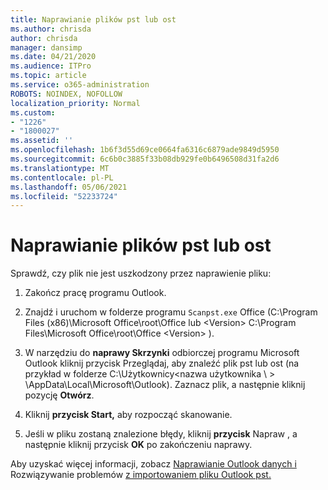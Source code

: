 ```yaml
---
title: Naprawianie plików pst lub ost
ms.author: chrisda
author: chrisda
manager: dansimp
ms.date: 04/21/2020
ms.audience: ITPro
ms.topic: article
ms.service: o365-administration
ROBOTS: NOINDEX, NOFOLLOW
localization_priority: Normal
ms.custom:
- "1226"
- "1800027"
ms.assetid: ''
ms.openlocfilehash: 1b6f3d55d69ce0664fa6316c6879ade9849d5950
ms.sourcegitcommit: 6c6b0c3885f33b08db929fe0b6496508d31fa2d6
ms.translationtype: MT
ms.contentlocale: pl-PL
ms.lasthandoff: 05/06/2021
ms.locfileid: "52233724"
---
```

# <a name="repair-pst-or-ost-files"></a>Naprawianie plików pst lub ost

Sprawdź, czy plik nie jest uszkodzony przez naprawienie pliku:

1. Zakończ pracę programu Outlook.

2. Znajdź i uruchom w folderze programu `Scanpst.exe` Office (C:\Program Files (x86)\Microsoft Office\root\Office lub \<Version\> C:\Program Files\Microsoft Office\root\Office \<Version\> ).

3. W narzędziu do **naprawy Skrzynki** odbiorczej programu Microsoft Outlook kliknij przycisk Przeglądaj, aby znaleźć plik pst lub ost (na przykład w folderze C:\Użytkownicy<nazwa użytkownika  \\ \> \AppData\Local\Microsoft\Outlook). Zaznacz plik, a następnie kliknij pozycję **Otwórz**.

4. Kliknij **przycisk Start,** aby rozpocząć skanowanie.

5. Jeśli w pliku zostaną znalezione błędy, kliknij **przycisk** Napraw , a następnie kliknij przycisk **OK** po zakończeniu naprawy.

Aby uzyskać więcej informacji, zobacz [Naprawianie Outlook danych i](https://support.office.com/article/25663bc3-11ec-4412-86c4-60458afc5253) Rozwiązywanie problemów [z importowaniem pliku Outlook pst.](https://support.office.com/article/2d2e50dc-5c36-4ab2-ab50-f1be733b3d6e)
